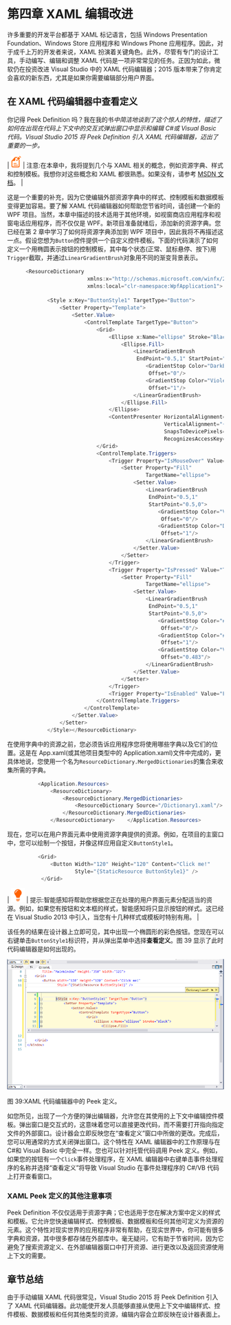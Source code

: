 # 第四章 XAML 编辑改进

许多重要的开发平台都基于 XAML 标记语言，包括 Windows Presentation Foundation、Windows Store 应用程序和 Windows Phone 应用程序。因此，对于成千上万的开发者来说，XAML 扮演着关键角色。此外，尽管有专门的设计工具，手动编写、编辑和调整 XAML 代码是一项非常常见的任务。正因为如此，微软仍在投资改进 Visual Studio 中的 XAML 代码编辑器；2015 版本带来了你肯定会喜欢的新东西，尤其是如果你需要编辑部分用户界面。

## 在 XAML 代码编辑器中查看定义

你记得 Peek Definition 吗？我在我的书*中简洁地谈到了这个惊人的特性，描述了如何在出现在代码上下文中的交互式弹出窗口中显示和编辑 C#或 Visual Basic 代码。Visual Studio 2015 将 Peek Definition 引入 XAML 代码编辑器，迈出了重要的一步。*

| ![](img/note.png) | 注意:在本章中，我将提到几个与 XAML 相关的概念，例如资源字典、样式和控制模板。我想你对这些概念和 XAML 都很熟悉。如果没有，请参考 [MSDN 文档](https://msdn.microsoft.com/en-us/library/ms752059(v=vs.100).aspx)。 |

这是一个重要的补充，因为它使编辑外部资源字典中的样式、控制模板和数据模板变得更加容易。要了解 XAML 代码编辑器如何帮助您节省时间，请创建一个新的 WPF 项目。当然，本章中描述的技术适用于其他环境，如视窗商店应用程序和视窗电话应用程序，而不仅仅是 WPF。新项目准备就绪后，添加新的资源字典。您已经在第 2 章中学习了如何将资源字典添加到 WPF 项目中，因此我将不再描述这一点。假设您想为`Button`控件提供一个自定义控件模板。下面的代码演示了如何定义一个用椭圆表示按钮的控制模板，其中每个状态(正常、鼠标悬停、按下)用`Trigger`截取，并通过`LinearGradientBrush`对象用不同的渐变背景表示。

```cs
      <ResourceDictionary 
                          xmlns:x="http://schemas.microsoft.com/winfx/2006/xaml"
                          xmlns:local="clr-namespace:WpfApplication1">

             <Style x:Key="ButtonStyle1" TargetType="Button">
                 <Setter Property="Template">
                     <Setter.Value>
                         <ControlTemplate TargetType="Button">
                             <Grid>
                                 <Ellipse x:Name="ellipse" Stroke="Black">
                                     <Ellipse.Fill>
                                         <LinearGradientBrush
                                          EndPoint="0.5,1" StartPoint="0.5,0">
                                             <GradientStop Color="DarkBlue"
                                              Offset="0"/>
                                             <GradientStop Color="Violet"
                                              Offset="1"/>
                                         </LinearGradientBrush>
                                     </Ellipse.Fill>
                                 </Ellipse>
                                 <ContentPresenter HorizontalAlignment="{TemplateBinding HorizontalContentAlignment}"
                                                   VerticalAlignment="{TemplateBinding VerticalContentAlignment}"
                                                   SnapsToDevicePixels="{TemplateBinding SnapsToDevicePixels}"
                                                   RecognizesAccessKey="True"/>
                             </Grid>
                             <ControlTemplate.Triggers>
                                 <Trigger Property="IsMouseOver" Value="True">
                                     <Setter Property="Fill"
                                             TargetName="ellipse">
                                         <Setter.Value>
                                             <LinearGradientBrush
                                              EndPoint="0.5,1"
                                              StartPoint="0.5,0">
                                                 <GradientStop Color="Violet"
                                                  Offset="0"/>
                                                 <GradientStop Color="DarkBlue"
                                                  Offset="1"/>
                                             </LinearGradientBrush>
                                         </Setter.Value>
                                     </Setter>
                                 </Trigger>
                                 <Trigger Property="IsPressed" Value="True">
                                     <Setter Property="Fill"
                                             TargetName="ellipse">
                                         <Setter.Value>
                                             <LinearGradientBrush  
                                              EndPoint="0.5,1"
                                              StartPoint="0.5,0">
                                                 <GradientStop Color="#FF290664"
                                                  Offset="0"/>
                                                 <GradientStop Color="#FF290664"
                                                  Offset="1"/>
                                                 <GradientStop Color="Violet"
                                                  Offset="0.483"/>
                                             </LinearGradientBrush>
                                         </Setter.Value>
                                     </Setter>
                                 </Trigger>
                                 <Trigger Property="IsEnabled" Value="False"/>
                             </ControlTemplate.Triggers>
                         </ControlTemplate>
                     </Setter.Value>
                 </Setter>
             </Style></ResourceDictionary>

```

在使用字典中的资源之前，您必须告诉应用程序您将使用哪些字典以及它们的位置。这是在 App.xaml(或其他项目类型中的 Application.xaml)文件中完成的，更具体地说，您使用一个名为`ResourceDictionary.MergedDictionaries`的集合来收集所需的字典。

```cs
          <Application.Resources>
              <ResourceDictionary>
                  <ResourceDictionary.MergedDictionaries>
                      <ResourceDictionary Source="/Dictionary1.xaml"/>
                  </ResourceDictionary.MergedDictionaries>
              </ResourceDictionary>    </Application.Resources>

```

现在，您可以在用户界面元素中使用资源字典提供的资源。例如，在项目的主窗口中，您可以绘制一个按钮，并像这样应用自定义`ButtonStyle1`。

```cs
          <Grid>
              <Button Width="120" Height="120" Content="Click me!"
                      Style="{StaticResource ButtonStyle1}" />
           </Grid>

```

| ![](img/tip.png) | 提示:智能感知将帮助您根据您正在处理的用户界面元素分配适当的资源。例如，如果您有按钮和文本框的样式，智能感知将只显示按钮的样式。这已经在 Visual Studio 2013 中引入，当您有十几种样式或模板时特别有用。 |

该任务的结果在设计器上立即可见，其中出现一个椭圆形的彩色按钮。您现在可以右键单击`ButtonStyle1`标识符，并从弹出菜单中选择**查看定义**。图 39 显示了此时代码编辑器是如何出现的。

![](img/image46.png)

图 39:XAML 代码编辑器中的 Peek 定义。

如您所见，出现了一个方便的弹出编辑器，允许您在其使用的上下文中编辑控件模板。弹出窗口是交互式的，这意味着您可以直接更改代码，而不需要打开指向指定文件的外部窗口。设计器会立即反映您在“查看定义”窗口中所做的更改。完成后，您可以用通常的方式关闭弹出窗口。这个特性在 XAML 编辑器中的工作原理与在 C#和 Visual Basic 中完全一样。您也可以针对托管代码调用 Peek 定义。例如，如果您的按钮有一个`Click`事件处理程序，在 XAML 编辑器中右键单击事件处理程序的名称并选择“查看定义”将导致 Visual Studio 在事件处理程序的 C#/VB 代码上打开查看窗口。

### XAML Peek 定义的其他注意事项

Peek Definition 不仅仅适用于资源字典；它也适用于您在解决方案中定义的样式和模板。它允许您快速编辑样式、控制模板、数据模板和任何其他可定义为资源的元素。这个特性对现实世界的应用程序非常有帮助，在现实世界中，你可能有很多字典和资源，其中很多都存储在外部库中。毫无疑问，它有助于节省时间，因为它避免了搜索资源定义、在外部编辑器窗口中打开资源、进行更改以及返回资源使用上下文的需要。

## 章节总结

由于手动编辑 XAML 代码很常见，Visual Studio 2015 将 Peek Definition 引入了 XAML 代码编辑器。此功能使开发人员能够直接从使用上下文中编辑样式、控件模板、数据模板和任何其他类型的资源，编辑内容会立即反映在设计器表面上。